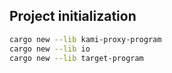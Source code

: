 
## Project initialization

```bash 
cargo new --lib kami-proxy-program
cargo new --lib io
cargo new --lib target-program
```